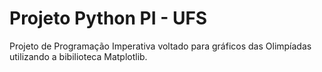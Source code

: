 # Projeto Python PI - UFS
 Projeto de Programação Imperativa voltado para gráficos das Olimpíadas utilizando a bibilioteca Matplotlib.
 
